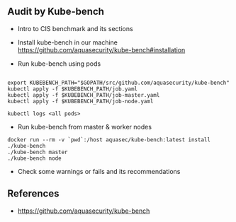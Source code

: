 ## Audit by Kube-bench
- Intro to CIS benchmark and its sections

- Install kube-bench in our machine
https://github.com/aquasecurity/kube-bench#installation

- Run kube-bench using pods
```

export KUBEBENCH_PATH="$GOPATH/src/github.com/aquasecurity/kube-bench"
kubectl apply -f $KUBEBENCH_PATH/job.yaml
kubectl apply -f $KUBEBENCH_PATH/job-master.yaml
kubectl apply -f $KUBEBENCH_PATH/job-node.yaml

kubectl logs <all pods>
```
- Run kube-bench from master & worker nodes
```
docker run --rm -v `pwd`:/host aquasec/kube-bench:latest install
./kube-bench
./kube-bench master
./kube-bench node
```

- Check some warnings or fails and its recommendations

## References

- https://github.com/aquasecurity/kube-bench